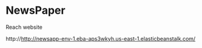 # NewsPaper

Reach website 

http://http://newsapp-env-1.eba-aps3wkyh.us-east-1.elasticbeanstalk.com/
